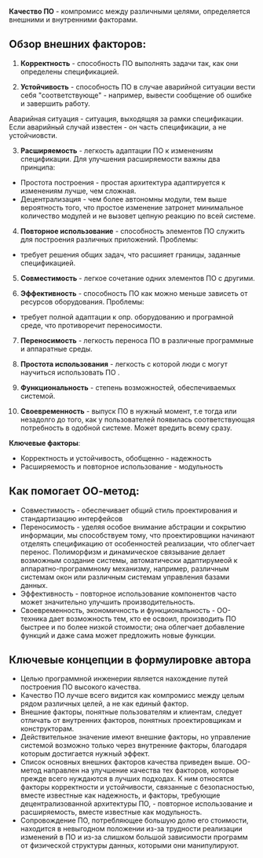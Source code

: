 **Качество ПО** - компромисс между различными целями, определяется внешними и внутренними факторами.

## Обзор внешних факторов:
1. **Корректность** - способность ПО выполнять задачи так, как они определены спецификацией.

2. **Устойчивость** - способность ПО в случае аварийной ситуации вести себя "соответствующе" - например, вывести сообщение об ошибке и завершить работу.

Аварийная ситуация - ситуация, выходящяя за рамки спецификации. 
Если аварийный случай известен - он часть спецификации, а не устойчиовсти.

3. **Расширяемость** - легкость адаптации ПО к изменениям спецификации.
Для улучшения расширяемости важны два принципа:
- Простота построения - простая архитектура адаптируется к изменениям лучше, чем сложная.
- Децентрализация - чем более автономны модули, тем выше вероятность того, что простое изменение затронет минимальное количество модулей и не вызовет цепную реакцию по всей системе.

4. **Повторное использование** - способность элементов ПО служить для построения различных приложений.
Проблемы: 
- требует решения общих задач, что расшияет границы, заданные спецификацией.

5. **Совместимость** - легкое сочетание одних элементов ПО с другими.

6. **Эффективность** - способность ПО как можно меньше зависеть от ресурсов оборудования.
Проблемы:
- требует полной адаптации к опр. оборудованию и програмной среде, что противоречит переносимости.

7. **Переносимость** - легкость переноса ПО в различные программные и аппаратные среды.

8. **Простота использования** - легкость с которой люди с могут научиться использовать ПО .

9. **Функциональность** - степень возможностей, обеспечиваемых системой.

10. **Своевременность** - выпуск ПО в нужный момент, т.е тогда или незадолго до того, как у пользователей появилась соответствующая потребность в одобной системе.
Может вредить всему сразу.

**Ключевые факторы**:
- Корректность и устойчивость, обобщенно - надежность
- Расширяемость и повторное использование - модульность

## Как помогает ОО-метод:
- Совместимость - обеспечивает общий стиль проектирования и стандартизацию интерфейсов
- Переносимость - уделяя особое внимание абстрации и сокрытию информации, мы способствуем тому, что проектировщики начинают отделять спецификацию от особенностей реализации, что облегчает перенос. Полиморфизм и динамическое связывание делает возможным создание системы, автоматически адаптирумеой к аппаратно-программному механизму, например, различным системам окон или различным системам управления базами данных. 
- Эффективность - повторное использование компонентов часто может значительно улучшить производительность.
- Своевременность, экономичность и функциональность - ОО-техника дает возможность тем, кто ее освоил, производить ПО быстрее и по более низкой стоимости; она облегчает добавление функций и даже сама может предложить новые функции.

## Ключевые концепции в формулировке автора
- Целью программной инженерии является нахождение путей построения ПО высокого качества.
- Качество ПО лучше всего видится как компромисс между целым рядом различных целей, а не как единый фактор.
- Внешние факторы, понятные пользователям и клиентам, следует отличать от внутренних факторов, понятных проектировщикам и конструкторам.
- Действительное значение имеют внешние факторы, но управление системой возможно только через внутренние факторы, благодаря которым достигается нужный эффект.
- Список основных внешних факторов качества приведен выше. ОО-метод направлен на улучшение качества тех факторов, которые прежде всего нуждаются в лучших подходах. К ним относятся факторы корректности и устойчивости, связанные с безопасностью, вместе известные как надежность, и факторы, требующие децентрализованной архитектуры ПО, - повторное использование и расширяемость, вместе известные как модульность.
- Сопровождение ПО, потребляющее большую долю его стоимости, находится в невыгодном положении из-за трудности реализации изменений в ПО и из-за слишком большой зависимости программ от физической структуры данных, которыми они манипулируют.